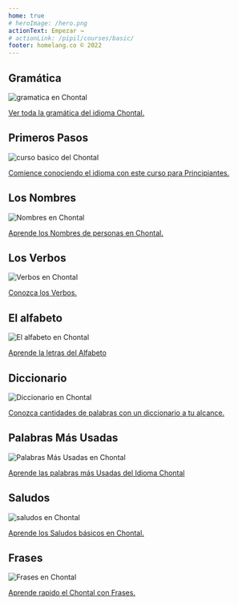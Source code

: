 ```yaml
---
home: true
# heroImage: /hero.png
actionText: Empezar →
# actionLink: /pipil/courses/basic/
footer: homelang.co © 2022  
---
```


<div class="features">
  <div class="feature">
    <h2>Gramática </h2>
    <img src="/home/grammar.jpg" alt="gramatica en Chontal">
    <p><a href="/mx/chontal/grammar/guide/">Ver toda la gramática del idioma Chontal.</a></p>
  </div>
  <div class="feature">
    <h2>Primeros Pasos</h2>
    <img src="/home/courses.jpg" alt="curso basico del Chontal">
    <p><a href="/mx/chontal/courses/basic/">Comience conociendo el idioma con este curso para Principiantes.</a></p>
  </div>
  <div class="feature">
    <h2>Los Nombres</h2>
    <img src="/home/people.jpg" alt="Nombres en Chontal">
    <p><a href="/mx/chontal/vocabulary/people/">Aprende los Nombres de personas en Chontal.</a></p>
  </div>
   <div class="feature">
    <h2>Los Verbos </h2>
    <img src="/home/verbs.png" alt="Verbos en Chontal">
    <p><a href="/mx/chontal/grammar/verbs/">Conozca los Verbos.</a></p>
  </div>
  <div class="feature">
    <h2>El alfabeto</h2>
    <img src="/home/alphabet.jpg" alt="El alfabeto en Chontal">
    <p><a href="/mx/chontal/grammar/alphabet/">Aprende la letras del Alfabeto</a></p>
  </div>
     <div class="feature">
    <h2>Diccionario</h2>
    <img src="/home/dictionary.jpg" alt="Diccionario en Chontal">
    <p><a href="/mx/chontal/dictionary/">Conozca cantidades de palabras con un diccionario a tu alcance.</a></p>
  </div>
  <div class="feature">
    <h2>Palabras Más Usadas</h2>
    <img src="/home/more_used.jpg" alt="Palabras Más Usadas en Chontal">
    <p><a href="/mx/chontal/vocabulary/more_used/">Aprende las palabras más Usadas del Idioma Chontal</a></p>
  </div>
    <div class="feature">
    <h2>Saludos</h2>
    <img src="/home/greetings.jpg" alt="saludos en Chontal">
    <p><a href="/mx/chontal/vocabulary/greetings/">Aprende los Saludos básicos en Chontal.</a></p>
  </div>
   <div class="feature">
    <h2>Frases</h2>
    <img src="/home/phrases.jpg" alt="Frases en Chontal">
    <p><a href="/mx/chontal/vocabulary/phrases/">Aprende rapido el Chontal con Frases.</a></p>
  </div>
</div>

<!-- <counter/> -->